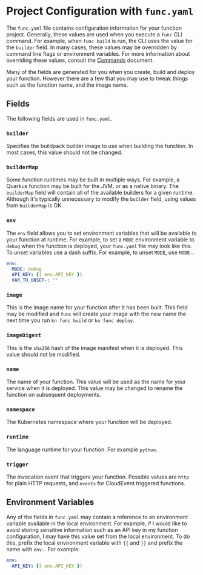 # Project Configuration with `func.yaml`

The `func.yaml` file contains configuration information for your function
project. Generally, these values are used when you execute a `func` CLI
command. For example, when `func build` is run, the CLI uses the value for
the `builder` field. In many cases, these values may be overridden by
command line flags or environment variables. For more information about
overriding these values, consult the [Commands](command.md) document.

Many of the fields are generated for you when you create, build and deploy
your function. However there are a few that you may use to tweak things
such as the function name, and the image name.

## Fields

The following fields are used in `func.yaml`.

### `builder`

Specifies the buildpack builder image to use when building the function.
In most cases, this value should not be changed.

### `builderMap`

Some function runtimes may be built in multiple ways. For example, a Quarkus
function may be built for the JVM, or as a native binary. The `builderMap`
field will contain all of the available builders for a given runtime. Although
it's typically unnecessary to modify the `builder` field, using values from
`builderMap` is OK.

### `env`

The `env` field allows you to set environment variables that will be
available to your function at runtime. For example, to set a `MODE` environment
variable to `debug` when the function is deployed, your `func.yaml` file
may look like this. To unset variables use a dash suffix. For example, to unset `MODE`, use `MODE-`.

```yaml
env:
  MODE: debug
  API_KEY: {{ env.API_KEY }}
  VAR_TO_UNSET-: ""
```

### `image`

This is the image name for your function after it has been built. This field
may be modified and `func` will create your image with the new name the next
time you run `kn func build` or `kn func deploy`.

### `imageDigest`

This is the `sha256` hash of the image manifest when it is deployed. This value
should not be modified.

### `name`

The name of your function. This value will be used as the name for your service
when it is deployed. This value may be changed to rename the function on
subsequent deployments.

### `namespace`

The Kubernetes namespace where your function will be deployed.

### `runtime`

The language runtime for your function. For example `python`.

### `trigger`

The invocation event that triggers your function. Possible values are `http`
for plain HTTP requests, and `events` for CloudEvent triggered functions.


## Environment Variables

Any of the fields in `func.yaml` may contain a reference to an environment
variable available in the local environment. For example, if I would like
to avoid storing sensitive information such as an API key in my function
configuration, I may have this value set from the local environment. To do
this, prefix the local environment variable with `{{` and `}}` and prefix
the name with `env.`. For example:

```yaml
env:
  API_KEY: {{ env.API_KEY }}
```
